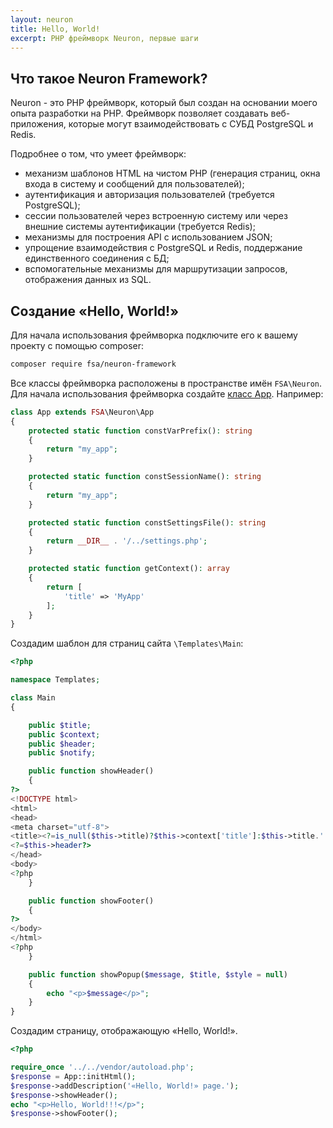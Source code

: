 ```yaml
---
layout: neuron
title: Hello, World!
excerpt: PHP фреймворк Neuron, первые шаги
---
```


## Что такое Neuron Framework?

Neuron - это PHP фреймворк, который был создан на основании моего опыта разработки на PHP. Фреймворк позволяет создавать веб-приложения, которые могут взаимодействовать с СУБД PostgreSQL и Redis.

Подробнее о том, что умеет фреймворк:

* механизм шаблонов HTML на чистом PHP (генерация страниц, окна входа в систему и сообщений для пользователей);
* аутентификация и авторизация пользователей (требуется PostgreSQL);
* сессии пользователей через встроенную систему или через внешние системы аутентификации (требуется Redis);
* механизмы для построения API с использованием JSON;
* упрощение взаимодействия с PostgreSQL и Redis, поддержание единственного соединения с БД;
* вспомогательные механизмы для маршрутизации запросов, отображения данных из SQL.

## Создание «Hello, World!»

Для начала использования фреймворка подключите его к вашему проекту с помощью composer:

```bash
composer require fsa/neuron-framework
```

Все классы фреймворка расположены в пространстве имён `FSA\Neuron`. Для начала использования фреймворка создайте [класс App](app). Например:

```php
class App extends FSA\Neuron\App
{
    protected static function constVarPrefix(): string
    {
        return "my_app";
    }

    protected static function constSessionName(): string
    {
        return "my_app";
    }

    protected static function constSettingsFile(): string
    {
        return __DIR__ . '/../settings.php';
    }

    protected static function getContext(): array
    {
        return [
            'title' => 'MyApp'
        ];
    }
}
```

Создадим шаблон для страниц сайта `\Templates\Main`:

```php
<?php

namespace Templates;

class Main
{

    public $title;
    public $context;
    public $header;
    public $notify;

    public function showHeader()
    {
?>
<!DOCTYPE html>
<html>
<head>
<meta charset="utf-8">
<title><?=is_null($this->title)?$this->context['title']:$this->title.' :: '.$this->context['title']?></title>
<?=$this->header?>
</head>
<body>
<?php
    }

    public function showFooter()
    {
?>
</body>
</html>
<?php
    }

    public function showPopup($message, $title, $style = null)
    {
        echo "<p>$message</p>";
    }
}
```

Создадим страницу, отображающую «Hello, World!».

```php
<?php

require_once '../../vendor/autoload.php';
$response = App::initHtml();
$response->addDescription('«Hello, World!» page.');
$response->showHeader();
echo "<p>Hello, World!!!</p>";
$response->showFooter();
```
